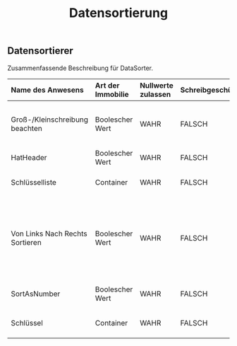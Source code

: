 ﻿---
title: Datensortierung
second_title: Aspose.Cells Cloud Documen
type: docs
url: /de/specification/model/datasorter/
description: "Aspose.Cells Cloud-Modellspezifikation: DataSorter. Müheloses Bearbeiten von Excel und anderen Tabellenkalkulationsdokumenten mit Funktionen wie Öffnen, Generieren, Bearbeiten, Teilen, Zusammenführen, Vergleichen und Konvertieren"
kwords: Excel, Office, Tabellenkalkulation, Cloud REST API, DataSorter
weight: 50
---
## **Datensortierer**

 Zusammenfassende Beschreibung für DataSorter.

| Name des Anwesens| Art der Immobilie| Nullwerte zulassen| Schreibgeschützt| Standardwert| Beschreibung|
|:- |:- |:- |:- |:- |:- |
| Groß-/Kleinschreibung beachten| Boolescher Wert| WAHR| FALSCH|| Ruft ab und legt fest, ob beim Vergleichen von Zeichenfolgen die Groß-/Kleinschreibung beachtet wird.|
| HatHeader| Boolescher Wert| WAHR| FALSCH|| Gibt an, ob der Bereich Überschriften hat.|
| Schlüsselliste| Container| WAHR| FALSCH|| Ruft die Schlüsselliste des Datensortierers ab.|
| Von Links Nach Rechts Sortieren| Boolescher Wert| WAHR| FALSCH|| True bedeutet, dass die Sortierausrichtung von links nach rechts erfolgt. False bedeutet, dass die Sortierausrichtung von oben nach unten erfolgt. Der Standardwert ist false.|
| SortAsNumber| Boolescher Wert| WAHR| FALSCH|| Gibt an, ob alles sortiert wird, was wie eine Zahl aussieht.|
| Schlüssel| Container| WAHR| FALSCH|| Ruft die Schlüsselliste des Datensortierers ab.|

